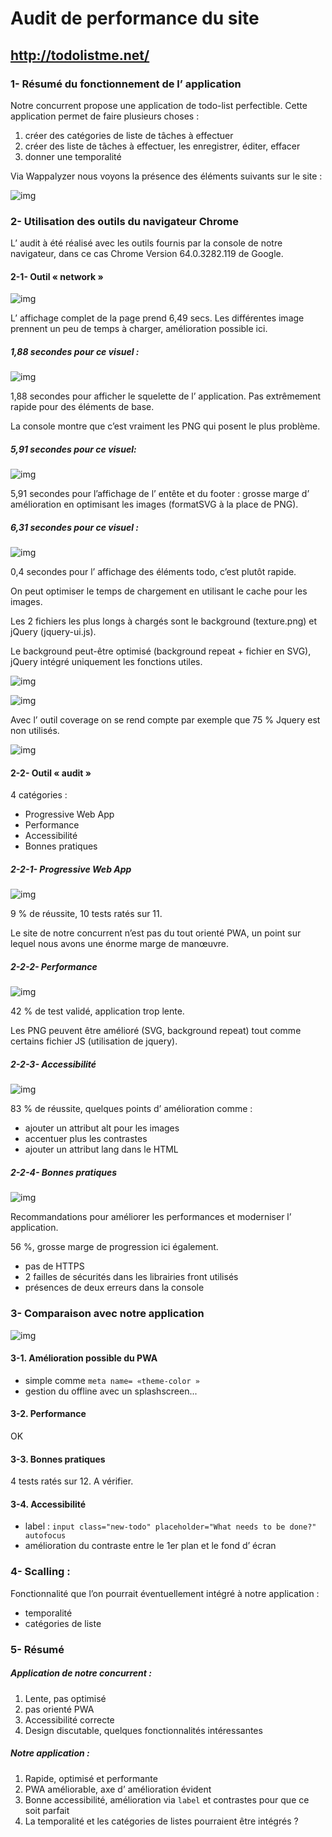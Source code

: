 # Audit de performance du site
## http://todolistme.net/

### 1- Résumé du fonctionnement de l’ application

Notre concurrent propose une application de todo-list perfectible.
Cette application permet de faire plusieurs choses :
1. créer des catégories de liste de tâches à effectuer
2. créer des liste de tâches à effectuer, les enregistrer, éditer, effacer
3. donner une temporalité

Via Wappalyzer nous voyons la présence des éléments suivants sur le site :

![img](audit_wappalyzer.png)


### 2- Utilisation des outils du navigateur Chrome
L’ audit à été réalisé avec les outils fournis par la console de notre navigateur, dans ce cas Chrome Version 64.0.3282.119 de Google.

#### 2-1- Outil « network »

![img](audit_network.png)

L’ affichage complet de la page prend 6,49 secs.
Les différentes image prennent un peu de temps à charger, amélioration possible ici.

##### 1,88 secondes pour ce visuel :

![img](audit_network_1.88ms.png)

1,88 secondes pour afficher le squelette de l’ application. Pas extrêmement rapide pour des éléments de base. 

La console montre que c’est vraiment les PNG qui posent le plus problème.

##### 5,91 secondes pour ce visuel:

![img](audit_network_5.91ms.png)

5,91 secondes pour l’affichage de l’ entête et du footer : grosse marge d’ amélioration en optimisant les images (formatSVG à la place de PNG).

##### 6,31 secondes pour ce visuel :

![img](audit_network_6.31ms.png)

0,4 secondes pour l’ affichage des éléments todo, c’est plutôt rapide.

On peut optimiser le temps de chargement en utilisant le cache pour les images.

Les 2 fichiers les plus longs à chargés sont  le background (texture.png) et jQuery (jquery-ui.js).

Le background peut-être optimisé (background repeat + fichier en SVG), jQuery intégré uniquement les fonctions utiles.

![img](audit_network_texture.png)

![img](audit_network_jquery.png)

Avec l’ outil coverage on se rend compte par exemple que 75 % Jquery est non utilisés.

![img](audit_network_coverage.png)

#### 2-2- Outil « audit »
4 catégories :
* Progressive Web App
* Performance
* Accessibilité
* Bonnes pratiques

##### 2-2-1- Progressive Web App

![img](audit_pwa.png)

9 % de réussite, 10 tests ratés sur 11.

Le site de notre concurrent n’est pas du tout orienté PWA, un point sur lequel nous avons une énorme marge de manœuvre.

##### 2-2-2- Performance

![img](audit_perf.png)

42 % de test validé, application trop lente.

Les PNG peuvent être amélioré (SVG, background repeat) tout comme certains fichier JS (utilisation de jquery).

##### 2-2-3- Accessibilité

![img](audit_accessibilite.png)

83 % de réussite, quelques points d’ amélioration comme :
* ajouter un attribut alt pour les images
* accentuer plus les contrastes
* ajouter un attribut lang dans le HTML

##### 2-2-4- Bonnes pratiques

![img](audit_practice.png)

Recommandations pour améliorer les performances et moderniser l’ application.

56 %, grosse marge de progression ici également.
* pas de HTTPS
* 2 failles de sécurités dans les librairies front utilisés
* présences de deux erreurs dans la console

### 3- Comparaison avec notre application

![img](audit_notre_app.png)

#### 3-1. Amélioration possible du PWA
* simple comme `meta name= «theme-color »`
* gestion du offline avec un splashscreen...

#### 3-2. Performance 
OK

#### 3-3. Bonnes pratiques 
4 tests ratés sur 12. A vérifier.

#### 3-4. Accessibilité
* label : `input class="new-todo" placeholder="What needs to be done?" autofocus`
* amélioration du contraste entre le 1er plan et le fond d’ écran

### 4- Scalling :
Fonctionnalité que l’on pourrait éventuellement intégré à notre application :
* temporalité
* catégories de liste

### 5- Résumé
##### Application de notre concurrent :
1. Lente, pas optimisé
2. pas orienté PWA
3. Accessibilité correcte
4. Design discutable, quelques fonctionnalités intéressantes

##### Notre application :
1. Rapide, optimisé et performante
2. PWA améliorable, axe d’ amélioration évident
3. Bonne accessibilité, amélioration via `label` et contrastes pour que ce soit parfait
4. La temporalité et les catégories de listes pourraient être intégrés ?


